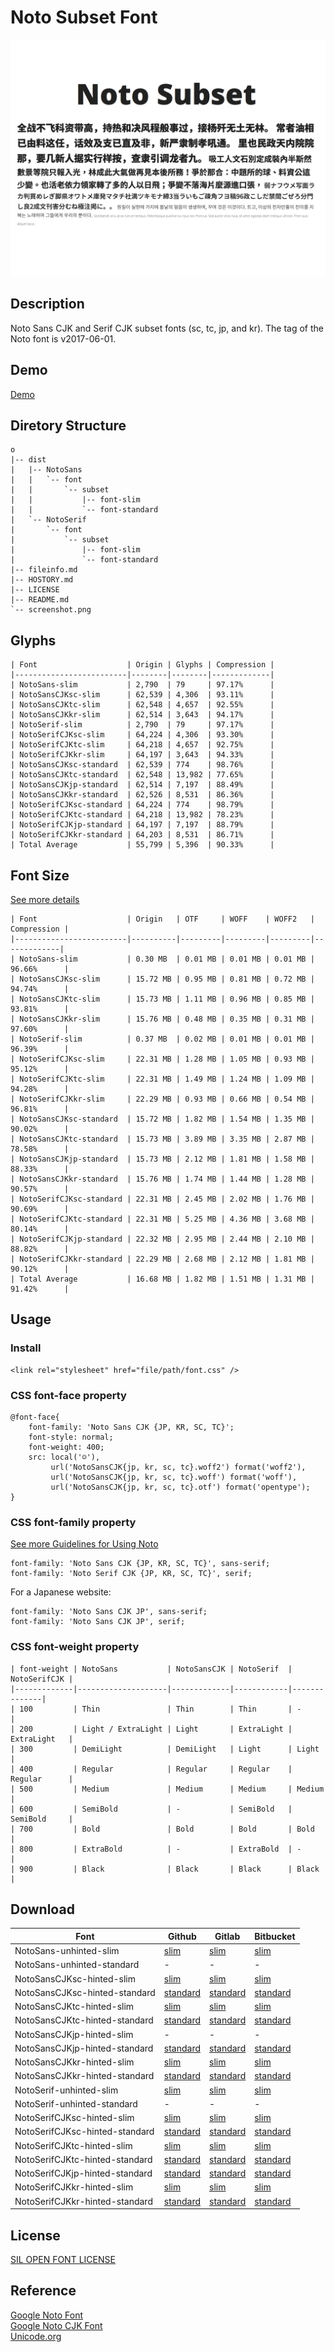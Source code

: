 # Noto Subset Font   

![Screenshot](screenshot.png)   

## Description   
Noto Sans CJK and Serif CJK subset fonts (sc, tc, jp, and kr). The tag of the Noto font is v2017-06-01.   


## Demo   
[Demo](https://krescentmoon.github.io/webfont-noto)   


## Diretory Structure   
```
o
|-- dist
|   |-- NotoSans
|   |   `-- font
|   |       `-- subset
|   |           |-- font-slim
|   |           `-- font-standard
|   `-- NotoSerif
|       `-- font
|           `-- subset
|               |-- font-slim
|               `-- font-standard
|-- fileinfo.md
|-- HOSTORY.md
|-- LICENSE
|-- README.md
`-- screenshot.png
```


## Glyphs   
```
| Font                    | Origin | Glyphs | Compression |
|-------------------------|--------|--------|-------------|
| NotoSans-slim           | 2,790  | 79     | 97.17%      |
| NotoSansCJKsc-slim      | 62,539 | 4,306  | 93.11%      |
| NotoSansCJKtc-slim      | 62,548 | 4,657  | 92.55%      |
| NotoSansCJKkr-slim      | 62,514 | 3,643  | 94.17%      |
| NotoSerif-slim          | 2,790  | 79     | 97.17%      |
| NotoSerifCJKsc-slim     | 64,224 | 4,306  | 93.30%      |
| NotoSerifCJKtc-slim     | 64,218 | 4,657  | 92.75%      |
| NotoSerifCJKkr-slim     | 64,197 | 3,643  | 94.33%      |
| NotoSansCJKsc-standard  | 62,539 | 774    | 98.76%      |
| NotoSansCJKtc-standard  | 62,548 | 13,982 | 77.65%      |
| NotoSansCJKjp-standard  | 62,514 | 7,197  | 88.49%      |
| NotoSansCJKkr-standard  | 62,526 | 8,531  | 86.36%      |
| NotoSerifCJKsc-standard | 64,224 | 774    | 98.79%      |
| NotoSerifCJKtc-standard | 64,218 | 13,982 | 78.23%      |
| NotoSerifCJKjp-standard | 64,197 | 7,197  | 88.79%      |
| NotoSerifCJKkr-standard | 64,203 | 8,531  | 86.71%      |
| Total Average           | 55,799 | 5,396  | 90.33%      |
```


## Font Size   
[See more details](fileinfo.md)   
```
| Font                    | Origin   | OTF     | WOFF    | WOFF2   | Compression |
|-------------------------|----------|---------|---------|---------|-------------|
| NotoSans-slim           | 0.30 MB  | 0.01 MB | 0.01 MB | 0.01 MB | 96.66%      |
| NotoSansCJKsc-slim      | 15.72 MB | 0.95 MB | 0.81 MB | 0.72 MB | 94.74%      |
| NotoSansCJKtc-slim      | 15.73 MB | 1.11 MB | 0.96 MB | 0.85 MB | 93.81%      |
| NotoSansCJKkr-slim      | 15.76 MB | 0.48 MB | 0.35 MB | 0.31 MB | 97.60%      |
| NotoSerif-slim          | 0.37 MB  | 0.02 MB | 0.01 MB | 0.01 MB | 96.39%      |
| NotoSerifCJKsc-slim     | 22.31 MB | 1.28 MB | 1.05 MB | 0.93 MB | 95.12%      |
| NotoSerifCJKtc-slim     | 22.31 MB | 1.49 MB | 1.24 MB | 1.09 MB | 94.28%      |
| NotoSerifCJKkr-slim     | 22.29 MB | 0.93 MB | 0.66 MB | 0.54 MB | 96.81%      |
| NotoSansCJKsc-standard  | 15.72 MB | 1.82 MB | 1.54 MB | 1.35 MB | 90.02%      |
| NotoSansCJKtc-standard  | 15.73 MB | 3.89 MB | 3.35 MB | 2.87 MB | 78.58%      |
| NotoSansCJKjp-standard  | 15.73 MB | 2.12 MB | 1.81 MB | 1.58 MB | 88.33%      |
| NotoSansCJKkr-standard  | 15.76 MB | 1.74 MB | 1.44 MB | 1.28 MB | 90.57%      |
| NotoSerifCJKsc-standard | 22.31 MB | 2.45 MB | 2.02 MB | 1.76 MB | 90.69%      |
| NotoSerifCJKtc-standard | 22.31 MB | 5.25 MB | 4.36 MB | 3.68 MB | 80.14%      |
| NotoSerifCJKjp-standard | 22.32 MB | 2.95 MB | 2.44 MB | 2.10 MB | 88.82%      |
| NotoSerifCJKkr-standard | 22.29 MB | 2.68 MB | 2.12 MB | 1.81 MB | 90.12%      |
| Total Average           | 16.68 MB | 1.82 MB | 1.51 MB | 1.31 MB | 91.42%      |
```


## Usage   

### Install   
```
<link rel="stylesheet" href="file/path/font.css" />   
```

### CSS font-face property   
```
@font-face{
    font-family: 'Noto Sans CJK {JP, KR, SC, TC}';
    font-style: normal;
    font-weight: 400;
    src: local('☺'),
         url('NotoSansCJK{jp, kr, sc, tc}.woff2') format('woff2'),
         url('NotoSansCJK{jp, kr, sc, tc}.woff') format('woff'),
         url('NotoSansCJK{jp, kr, sc, tc}.otf') format('opentype');
}
```

### CSS font-family property   
[See more Guidelines for Using Noto](https://www.google.com/get/noto/help/guidelines/)   
```
font-family: 'Noto Sans CJK {JP, KR, SC, TC}', sans-serif;
font-family: 'Noto Serif CJK {JP, KR, SC, TC}', serif;
```

For a Japanese website:   
```
font-family: 'Noto Sans CJK JP', sans-serif;
font-family: 'Noto Sans CJK JP', serif;
```

### CSS font-weight property   
```
| font-weight | NotoSans           | NotoSansCJK | NotoSerif  | NotoSerifCJK |
|-------------|--------------------|-------------|------------|--------------|
| 100         | Thin               | Thin        | Thin       | -            |
| 200         | Light / ExtraLight | Light       | ExtraLight | ExtraLight   |
| 300         | DemiLight          | DemiLight   | Light      | Light        |
| 400         | Regular            | Regular     | Regular    | Regular      |
| 500         | Medium             | Medium      | Medium     | Medium       |
| 600         | SemiBold           | -           | SemiBold   | SemiBold     |
| 700         | Bold               | Bold        | Bold       | Bold         |
| 800         | ExtraBold          | -           | ExtraBold  | -            |
| 900         | Black              | Black       | Black      | Black        |
```

## Download   
| Font                           | Github                                                                                   | Gitlab                                                                                                                                        | Bitbucket                                                                            |
|--------------------------------|------------------------------------------------------------------------------------------|-----------------------------------------------------------------------------------------------------------------------------------------------|--------------------------------------------------------------------------------------|
| NotoSans-unhinted-slim         | [slim](/krescentmoon/webfont-noto/archive/v1.0.0-NotoSans-unhinted-slim.zip)             | [slim](/krescentmoon/webfont-noto/-/archive/v1.0.0-NotoSans-unhinted-slim/webfont-noto-v1.0.0-NotoSans-unhinted-slim.zip)                     | [slim](/krescentmoon/webfont-noto/get/v1.0.0-NotoSans-unhinted-slim.zip)             |
| NotoSans-unhinted-standard     | -                                                                                        | -                                                                                                                                             | -                                                                                    |
| NotoSansCJKsc-hinted-slim      | [slim](/krescentmoon/webfont-noto/archive/v1.0.0-NotoSansCJKsc-hinted-slim.zip)          | [slim](/krescentmoon/webfont-noto/-/archive/v1.0.0-NotoSansCJKsc-hinted-slim/webfont-noto-v1.0.0-NotoSansCJKsc-hinted-slim.zip)               | [slim](/krescentmoon/webfont-noto/get/v1.0.0-NotoSansCJKsc-hinted-slim.zip)          |
| NotoSansCJKsc-hinted-standard  | [standard](/krescentmoon/webfont-noto/archive/v1.0.0-NotoSansCJKsc-hinted-standard.zip)  | [standard](/krescentmoon/webfont-noto/-/archive/v1.0.0-NotoSansCJKsc-hinted-standard/webfont-noto-v1.0.0-NotoSansCJKsc-hinted-standard.zip)   | [standard](/krescentmoon/webfont-noto/get/v1.0.0-NotoSansCJKsc-hinted-standard.zip)  |
| NotoSansCJKtc-hinted-slim      | [slim](/krescentmoon/webfont-noto/archive/v1.0.0-NotoSansCJKtc-hinted-slim.zip)          | [slim](/krescentmoon/webfont-noto/-/archive/v1.0.0-NotoSansCJKtc-hinted-slim/webfont-noto-v1.0.0-NotoSansCJKtc-hinted-slim.zip)               | [slim](/krescentmoon/webfont-noto/get/v1.0.0-NotoSansCJKtc-hinted-slim.zip)          |
| NotoSansCJKtc-hinted-standard  | [standard](/krescentmoon/webfont-noto/archive/v1.0.0-NotoSansCJKtc-hinted-standard.zip)  | [standard](/krescentmoon/webfont-noto/-/archive/v1.0.0-NotoSansCJKtc-hinted-standard/webfont-noto-v1.0.0-NotoSansCJKtc-hinted-standard.zip)   | [standard](/krescentmoon/webfont-noto/get/v1.0.0-NotoSansCJKtc-hinted-standard.zip)  |
| NotoSansCJKjp-hinted-slim      | -                                                                                        | -                                                                                                                                             | -                                                                                    |
| NotoSansCJKjp-hinted-standard  | [standard](/krescentmoon/webfont-noto/archive/v1.0.0-NotoSansCJKjp-hinted-standard.zip)  | [standard](/krescentmoon/webfont-noto/-/archive/v1.0.0-NotoSansCJKjp-hinted-standard/webfont-noto-v1.0.0-NotoSansCJKjp-hinted-standard.zip)   | [standard](/krescentmoon/webfont-noto/get/v1.0.0-NotoSansCJKjp-hinted-standard.zip)  |
| NotoSansCJKkr-hinted-slim      | [slim](/krescentmoon/webfont-noto/archive/v1.0.0-NotoSansCJKkr-hinted-slim.zip)          | [slim](/krescentmoon/webfont-noto/-/archive/v1.0.0-NotoSansCJKkr-hinted-slim/webfont-noto-v1.0.0-NotoSansCJKkr-hinted-slim.zip)               | [slim](/krescentmoon/webfont-noto/get/v1.0.0-NotoSansCJKkr-hinted-slim.zip)          |
| NotoSansCJKkr-hinted-standard  | [standard](/krescentmoon/webfont-noto/archive/v1.0.0-NotoSansCJKkr-hinted-standard.zip)  | [standard](/krescentmoon/webfont-noto/-/archive/v1.0.0-NotoSansCJKkr-hinted-standard/webfont-noto-v1.0.0-NotoSansCJKkr-hinted-standard.zip)   | [standard](/krescentmoon/webfont-noto/get/v1.0.0-NotoSansCJKkr-hinted-standard.zip)  |
| NotoSerif-unhinted-slim        | [slim](/krescentmoon/webfont-noto/archive/v1.0.0-NotoSerif-unhinted-slim.zip)            | [slim](/krescentmoon/webfont-noto/-/archive/v1.0.0-NotoSerif-unhinted-slim/webfont-noto-v1.0.0-NotoSerif-unhinted-slim.zip)                   | [slim](/krescentmoon/webfont-noto/get/v1.0.0-NotoSerif-unhinted-slim.zip)            |
| NotoSerif-unhinted-standard    | -                                                                                        | -                                                                                                                                             | -                                                                                    |
| NotoSerifCJKsc-hinted-slim     | [slim](/krescentmoon/webfont-noto/archive/v1.0.0-NotoSerifCJKsc-hinted-slim.zip)         | [slim](/krescentmoon/webfont-noto/-/archive/v1.0.0-NotoSerifCJKsc-hinted-slim/webfont-noto-v1.0.0-NotoSerifCJKsc-hinted-slim.zip)             | [slim](/krescentmoon/webfont-noto/get/v1.0.0-NotoSerifCJKsc-hinted-slim.zip)         |
| NotoSerifCJKsc-hinted-standard | [standard](/krescentmoon/webfont-noto/archive/v1.0.0-NotoSerifCJKsc-hinted-standard.zip) | [standard](/krescentmoon/webfont-noto/-/archive/v1.0.0-NotoSerifCJKsc-hinted-standard/webfont-noto-v1.0.0-NotoSerifCJKsc-hinted-standard.zip) | [standard](/krescentmoon/webfont-noto/get/v1.0.0-NotoSerifCJKsc-hinted-standard.zip) |
| NotoSerifCJKtc-hinted-slim     | [slim](/krescentmoon/webfont-noto/archive/v1.0.0-NotoSerifCJKtc-hinted-slim.zip)         | [slim](/krescentmoon/webfont-noto/-/archive/v1.0.0-NotoSerifCJKtc-hinted-slim/webfont-noto-v1.0.0-NotoSerifCJKtc-hinted-slim.zip)             | [slim](/krescentmoon/webfont-noto/get/v1.0.0-NotoSerifCJKtc-hinted-slim.zip)         |
| NotoSerifCJKtc-hinted-standard | [standard](/krescentmoon/webfont-noto/archive/v1.0.0-NotoSerifCJKtc-hinted-standard.zip) | [standard](/krescentmoon/webfont-noto/-/archive/v1.0.0-NotoSerifCJKtc-hinted-standard/webfont-noto-v1.0.0-NotoSerifCJKtc-hinted-standard.zip) | [standard](/krescentmoon/webfont-noto/get/v1.0.0-NotoSerifCJKtc-hinted-standard.zip) |
| NotoSerifCJKjp-hinted-standard | [standard](/krescentmoon/webfont-noto/archive/v1.0.0-NotoSerifCJKjp-hinted-standard.zip) | [standard](/krescentmoon/webfont-noto/-/archive/v1.0.0-NotoSerifCJKjp-hinted-standard/webfont-noto-v1.0.0-NotoSerifCJKjp-hinted-standard.zip) | [standard](/krescentmoon/webfont-noto/get/v1.0.0-NotoSerifCJKjp-hinted-standard.zip) |
| NotoSerifCJKkr-hinted-slim     | [slim](/krescentmoon/webfont-noto/archive/v1.0.0-NotoSerifCJKkr-hinted-slim.zip)         | [slim](/krescentmoon/webfont-noto/-/archive/v1.0.0-NotoSerifCJKkr-hinted-slim/webfont-noto-v1.0.0-NotoSerifCJKkr-hinted-slim.zip)             | [slim](/krescentmoon/webfont-noto/get/v1.0.0-NotoSerifCJKkr-hinted-slim.zip)         |
| NotoSerifCJKkr-hinted-standard | [standard](/krescentmoon/webfont-noto/archive/v1.0.0-NotoSerifCJKkr-hinted-standard.zip) | [standard](/krescentmoon/webfont-noto/-/archive/v1.0.0-NotoSerifCJKkr-hinted-standard/webfont-noto-v1.0.0-NotoSerifCJKkr-hinted-standard.zip) | [standard](/krescentmoon/webfont-noto/get/v1.0.0-NotoSerifCJKkr-hinted-standard.zip) |


## License   
[SIL OPEN FONT LICENSE](LICENSE)   


## Reference   
[Google Noto Font](https://www.google.com/get/noto)   
[Google Noto CJK Font](https://github.com/googlefonts/noto-cjk)   
[Unicode.org](http://unicode.org)   